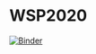 # WSP2020

[![Binder](https://mybinder.org/badge_logo.svg)](https://mybinder.org/v2/gh/katiechambe/WSP2020.git/master)
